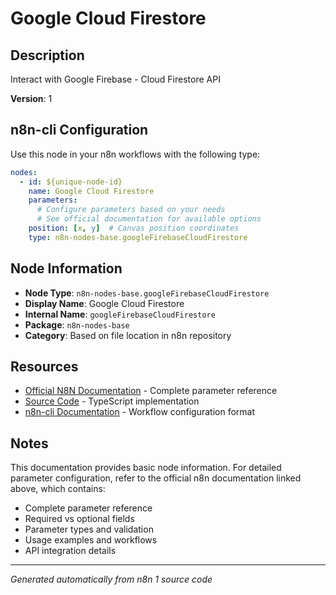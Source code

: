 # Google Cloud Firestore

## Description

Interact with Google Firebase - Cloud Firestore API

**Version**: 1

## n8n-cli Configuration

Use this node in your n8n workflows with the following type:

```yaml
nodes:
  - id: ${unique-node-id}
    name: Google Cloud Firestore
    parameters:
      # Configure parameters based on your needs
      # See official documentation for available options
    position: [x, y]  # Canvas position coordinates
    type: n8n-nodes-base.googleFirebaseCloudFirestore
```

## Node Information

- **Node Type**: `n8n-nodes-base.googleFirebaseCloudFirestore`
- **Display Name**: Google Cloud Firestore
- **Internal Name**: `googleFirebaseCloudFirestore`
- **Package**: `n8n-nodes-base`
- **Category**: Based on file location in n8n repository

## Resources

- [Official N8N Documentation](https://docs.n8n.io/integrations/builtin/app-nodes/n8n-nodes-base.googlefirebasecloudfirestore/) - Complete parameter reference
- [Source Code](https://github.com/n8n-io/n8n/blob/master/packages/nodes-base/nodes/Google/Firebase/CloudFirestore/GoogleFirebaseCloudFirestore.node.ts) - TypeScript implementation
- [n8n-cli Documentation](https://github.com/edenreich/n8n-cli) - Workflow configuration format

## Notes

This documentation provides basic node information. For detailed parameter configuration, 
refer to the official n8n documentation linked above, which contains:

- Complete parameter reference
- Required vs optional fields
- Parameter types and validation
- Usage examples and workflows
- API integration details

---
*Generated automatically from n8n 1 source code*
